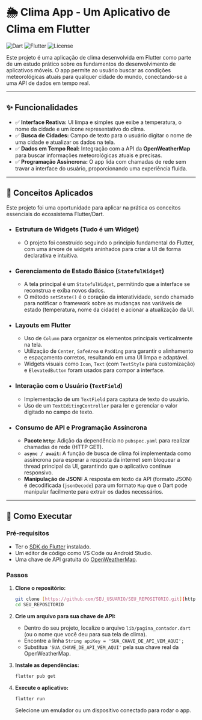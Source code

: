 # 🌦️ Clima App - Um Aplicativo de Clima em Flutter

![Dart](https://img.shields.io/badge/Language-Dart-blue?logo=dart)
![Flutter](https://img.shields.io/badge/Framework-Flutter-02569B?logo=flutter)
![License](https://img.shields.io/badge/License-MIT-green)

Este projeto é uma aplicação de clima desenvolvida em Flutter como parte de um estudo prático sobre os fundamentos do desenvolvimento de aplicativos móveis. O app permite ao usuário buscar as condições meteorológicas atuais para qualquer cidade do mundo, conectando-se a uma API de dados em tempo real.

---
## ✨ Funcionalidades

* ✅ **Interface Reativa:** UI limpa e simples que exibe a temperatura, o nome da cidade e um ícone representativo do clima.
* ✅ **Busca de Cidades:** Campo de texto para o usuário digitar o nome de uma cidade e atualizar os dados na tela.
* ✅ **Dados em Tempo Real:** Integração com a API da **OpenWeatherMap** para buscar informações meteorológicas atuais e precisas.
* ✅ **Programação Assíncrona:** O app lida com chamadas de rede sem travar a interface do usuário, proporcionando uma experiência fluida.

---
## 🧠 Conceitos Aplicados

Este projeto foi uma oportunidade para aplicar na prática os conceitos essenciais do ecossistema Flutter/Dart.

* ### **Estrutura de Widgets (Tudo é um Widget)**
    * O projeto foi construído seguindo o princípio fundamental do Flutter, com uma árvore de widgets aninhados para criar a UI de forma declarativa e intuitiva.

* ### **Gerenciamento de Estado Básico (`StatefulWidget`)**
    * A tela principal é um `StatefulWidget`, permitindo que a interface se reconstrua e exiba novos dados.
    * O método `setState()` é o coração da interatividade, sendo chamado para notificar o framework sobre as mudanças nas variáveis de estado (temperatura, nome da cidade) e acionar a atualização da UI.

* ### **Layouts em Flutter**
    * Uso de `Column` para organizar os elementos principais verticalmente na tela.
    * Utilização de `Center`, `SafeArea` e `Padding` para garantir o alinhamento e espaçamento corretos, resultando em uma UI limpa e adaptável.
    * Widgets visuais como `Icon`, `Text` (com `TextStyle` para customização) e `ElevatedButton` foram usados para compor a interface.

* ### **Interação com o Usuário (`TextField`)**
    * Implementação de um `TextField` para captura de texto do usuário.
    * Uso de um `TextEditingController` para ler e gerenciar o valor digitado no campo de texto.

* ### **Consumo de API e Programação Assíncrona**
    * **Pacote `http`:** Adição da dependência no `pubspec.yaml` para realizar chamadas de rede (HTTP GET).
    * **`async / await`:** A função de busca de clima foi implementada como assíncrona para esperar a resposta da internet sem bloquear a thread principal da UI, garantindo que o aplicativo continue responsivo.
    * **Manipulação de JSON:** A resposta em texto da API (formato JSON) é decodificada (`jsonDecode`) para um formato `Map` que o Dart pode manipular facilmente para extrair os dados necessários.

---
## 🚀 Como Executar

### Pré-requisitos
* Ter o [SDK do Flutter](https://flutter.dev/docs/get-started/install) instalado.
* Um editor de código como VS Code ou Android Studio.
* Uma chave de API gratuita do [OpenWeatherMap](https://openweathermap.org/api).

### Passos
1.  **Clone o repositório:**
    ```bash
    git clone [https://github.com/SEU_USUARIO/SEU_REPOSITORIO.git](https://github.com/SEU_USUARIO/SEU_REPOSITORIO.git)
    cd SEU_REPOSITORIO
    ```

2.  **Crie um arquivo para sua chave de API:**
    * Dentro do seu projeto, localize o arquivo `lib/pagina_contador.dart` (ou o nome que você deu para sua tela de clima).
    * Encontre a linha `String apiKey = 'SUA_CHAVE_DE_API_VEM_AQUI';`
    * Substitua `'SUA_CHAVE_DE_API_VEM_AQUI'` pela sua chave real da OpenWeatherMap.

3.  **Instale as dependências:**
    ```bash
    flutter pub get
    ```

4.  **Execute o aplicativo:**
    ```bash
    flutter run
    ```
    Selecione um emulador ou um dispositivo conectado para rodar o app.